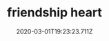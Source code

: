 ---
templateKey: blog-post
featuredpost: false
date: 2020-03-01T19:23:23.711Z
featuredimage: /img/quest_bg5.png
imgBg: quest_bg5
title: friendship heart
description: 
reward: ...
tags:
  - heart
  - gifting
  - NPCs
---